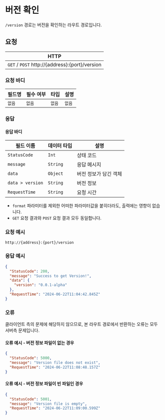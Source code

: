 # 버전 확인
`/version` 경로는 버전을 확인하는 라우트 경로입니다.

## 요청
|HTTP|
|--|
| `GET` / `POST` http://{address}:{port}/version|

### 요청 바디
|필드명|필수 여부|타입|설명|
|--|--|--|--|
| `없음` | `없음` | `없음` | `없음` |

### 응답
#### 응답 바디
|필드 이름|데이터 타입|설명|
|--|--|--|
|`StatusCode`|`Int`|상태 코드|
|`message`|`String`|응답 메시지|
|`data`|`Object`|버전 정보가 담긴 객체|
|`data > version`|`String`|버전 정보|
|`RequestTime`|`String`|요청 시간|

* `format` 파라미터를 제외한 어떠한 파라미터값을 붙히더라도, 출력에는 영향이 없습니다.
* `GET` 요청 결과와 `POST` 요청 결과 모두 동일합니다.

### 요청 예시
```url
http://{address}:{port}/version
```

### 응답 예시
```JSON
{
  "StatusCode": 200,
  "message": "Success to get Version!",
  "data": {
    "version": "0.0.1-alpha"
  },
  "RequestTime": "2024-06-22T11:04:42.845Z"
}
```

### 오류
클라이언트 측의 문제에 해당하지 않으므로, 본 라우트 경로에서 반환하는 오류는 모두 서버측 문제입니다.

#### 오류 예시 - 버전 정보 파일이 없는 경우
```json
{
  "StatusCode": 5000,
  "message": "Version file does not exist",
  "RequestTime": "2024-06-22T11:08:48.157Z"
}
```

#### 오류 예시 - 버전 정보 파일이 빈 파일인 경우
```json
{
  "StatusCode": 5001,
  "message": "Version file is empty",
  "RequestTime": "2024-06-22T11:09:00.599Z"
}
```
